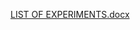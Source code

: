 [LIST OF EXPERIMENTS.docx](https://github.com/himacharan09/CSA5157-cryptography/files/9631080/LIST.OF.EXPERIMENTS.docx)
